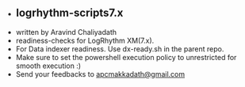 - ## logrhythm-scripts7.x 
- written by Aravind Chaliyadath
- readiness-checks for LogRhythm XM(7.x). 
- For Data indexer readiness. Use dx-ready.sh in the parent repo.
- Make sure to set the powershell execution policy to unrestricted for smooth execution :) 
- Send your feedbacks to apcmakkadath@gmail.com

